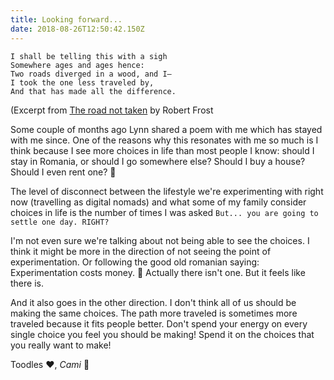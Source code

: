 ```yaml
---
title: Looking forward...
date: 2018-08-26T12:50:42.150Z
---
```


```
I shall be telling this with a sigh
Somewhere ages and ages hence:
Two roads diverged in a wood, and I—
I took the one less traveled by,
And that has made all the difference.

```
(Excerpt from [The road not taken](https://www.poetryfoundation.org/poems/44272/the-road-not-taken) by Robert Frost

Some couple of months ago Lynn shared a poem with me which has stayed with me since. One of the reasons why this resonates with me so much is I think because I see more choices in life than most people I know: should I stay in Romania, or should I go somewhere else? Should I buy a house? Should I even rent one? 🙂

The level of disconnect between the lifestyle we're experimenting with right now (travelling as digital nomads) and what some of my family consider choices in life is the number of times I was asked `But... you are going to settle one day. RIGHT?`

I'm not even sure we're talking about not being able to see the choices. I think it might be more in the direction of not seeing the point of experimentation. Or following the good old romanian saying: Experimentation costs money. 🤔 Actually there isn't one. But it feels like there is.

And it also goes in the other direction. I don't think all of us should be making the same choices. The path more traveled is sometimes more traveled because it fits people better. Don't spend your energy on every single choice you feel you should be making! Spend it on the choices that you really want to make!

Toodles ❤️, _Cami_ 🐢
